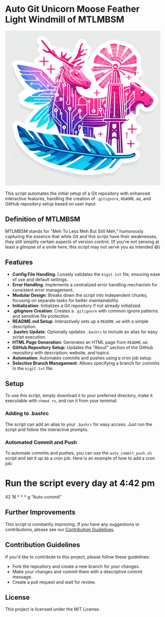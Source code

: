 # Auto Git Unicorn Moose Feather Light Windmill of MTLMBSM
![Auto Git Unicorn Moose Feather Light Windmill](auto_git_unicorn_moose_feather_light_windmill.webp)

This script automates the initial setup of a Git repository with enhanced interactive features, handling the creation of `.gitignore`, `README.md`, and GitHub repository setup based on user input.

## Definition of MTLMBSM
MTLMBSM stands for "Meh To Less Meh But Still Meh," humorously capturing the essence that while Git and this script have their weaknesses, they still simplify certain aspects of version control. (If you're not sensing at least a glimpse of a smile here, this script may not serve you as intended 😆)

## Features
- **Config File Handling**: Loosely validates the `kigit.txt` file, ensuring ease of use and default settings.
- **Error Handling**: Implements a centralized error handling mechanism for consistent error management.
- **Modular Design**: Breaks down the script into independent chunks, focusing on separate tasks for better maintainability.
- **Initialization**: Initializes a Git repository if not already initialized.
- **.gitignore Creation**: Creates a `.gitignore` with common ignore patterns and sensitive file protection.
- **README.md Setup**: Interactively sets up a `README.md` with a simple description.
- **.bashrc Update**: Optionally updates `.bashrc` to include an alias for easy script execution.
- **HTML Page Generation**: Generates an HTML page from `README.md`.
- **GitHub Repository Setup**: Updates the "About" section of the GitHub repository with description, website, and topics.
- **Automation**: Automates commits and pushes using a cron job setup.
- **Selective Branch Management**: Allows specifying a branch for commits in the `kigit.txt` file.

## Setup
To use this script, simply download it to your preferred directory, make it executable with `chmod +x`, and run it from your terminal.

### Adding to .bashrc
The script can add an alias to your `.bashrc` for easy access. Just run the script and follow the interactive prompts.

### Automated Commit and Push
To automate commits and pushes, you can use the `auto_commit_push.sh` script and set it up as a cron job. Here is an example of how to add a cron job:

# Run the script every day at 4:42 pm
42 16 * * * g "Auto-commit"

## Further Improvements
This script is constantly improving. If you have any suggestions or contributions, please see our [Contribution Guidelines](CONTRIBUTING.md).

## Contribution Guidelines
If you'd like to contribute to this project, please follow these guidelines:

* Fork the repository and create a new branch for your changes.
* Make your changes and commit them with a descriptive commit message.
* Create a pull request and wait for review.

## License
This project is licensed under the MIT License.
